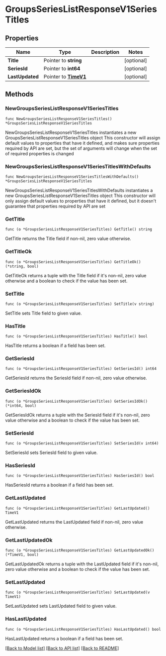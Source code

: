 # GroupsSeriesListResponseV1SeriesTitles

## Properties

Name | Type | Description | Notes
------------ | ------------- | ------------- | -------------
**Title** | Pointer to **string** |  | [optional] 
**SeriesId** | Pointer to **int64** |  | [optional] 
**LastUpdated** | Pointer to [**TimeV1**](TimeV1.md) |  | [optional] 

## Methods

### NewGroupsSeriesListResponseV1SeriesTitles

`func NewGroupsSeriesListResponseV1SeriesTitles() *GroupsSeriesListResponseV1SeriesTitles`

NewGroupsSeriesListResponseV1SeriesTitles instantiates a new GroupsSeriesListResponseV1SeriesTitles object
This constructor will assign default values to properties that have it defined,
and makes sure properties required by API are set, but the set of arguments
will change when the set of required properties is changed

### NewGroupsSeriesListResponseV1SeriesTitlesWithDefaults

`func NewGroupsSeriesListResponseV1SeriesTitlesWithDefaults() *GroupsSeriesListResponseV1SeriesTitles`

NewGroupsSeriesListResponseV1SeriesTitlesWithDefaults instantiates a new GroupsSeriesListResponseV1SeriesTitles object
This constructor will only assign default values to properties that have it defined,
but it doesn't guarantee that properties required by API are set

### GetTitle

`func (o *GroupsSeriesListResponseV1SeriesTitles) GetTitle() string`

GetTitle returns the Title field if non-nil, zero value otherwise.

### GetTitleOk

`func (o *GroupsSeriesListResponseV1SeriesTitles) GetTitleOk() (*string, bool)`

GetTitleOk returns a tuple with the Title field if it's non-nil, zero value otherwise
and a boolean to check if the value has been set.

### SetTitle

`func (o *GroupsSeriesListResponseV1SeriesTitles) SetTitle(v string)`

SetTitle sets Title field to given value.

### HasTitle

`func (o *GroupsSeriesListResponseV1SeriesTitles) HasTitle() bool`

HasTitle returns a boolean if a field has been set.

### GetSeriesId

`func (o *GroupsSeriesListResponseV1SeriesTitles) GetSeriesId() int64`

GetSeriesId returns the SeriesId field if non-nil, zero value otherwise.

### GetSeriesIdOk

`func (o *GroupsSeriesListResponseV1SeriesTitles) GetSeriesIdOk() (*int64, bool)`

GetSeriesIdOk returns a tuple with the SeriesId field if it's non-nil, zero value otherwise
and a boolean to check if the value has been set.

### SetSeriesId

`func (o *GroupsSeriesListResponseV1SeriesTitles) SetSeriesId(v int64)`

SetSeriesId sets SeriesId field to given value.

### HasSeriesId

`func (o *GroupsSeriesListResponseV1SeriesTitles) HasSeriesId() bool`

HasSeriesId returns a boolean if a field has been set.

### GetLastUpdated

`func (o *GroupsSeriesListResponseV1SeriesTitles) GetLastUpdated() TimeV1`

GetLastUpdated returns the LastUpdated field if non-nil, zero value otherwise.

### GetLastUpdatedOk

`func (o *GroupsSeriesListResponseV1SeriesTitles) GetLastUpdatedOk() (*TimeV1, bool)`

GetLastUpdatedOk returns a tuple with the LastUpdated field if it's non-nil, zero value otherwise
and a boolean to check if the value has been set.

### SetLastUpdated

`func (o *GroupsSeriesListResponseV1SeriesTitles) SetLastUpdated(v TimeV1)`

SetLastUpdated sets LastUpdated field to given value.

### HasLastUpdated

`func (o *GroupsSeriesListResponseV1SeriesTitles) HasLastUpdated() bool`

HasLastUpdated returns a boolean if a field has been set.


[[Back to Model list]](../README.md#documentation-for-models) [[Back to API list]](../README.md#documentation-for-api-endpoints) [[Back to README]](../README.md)


